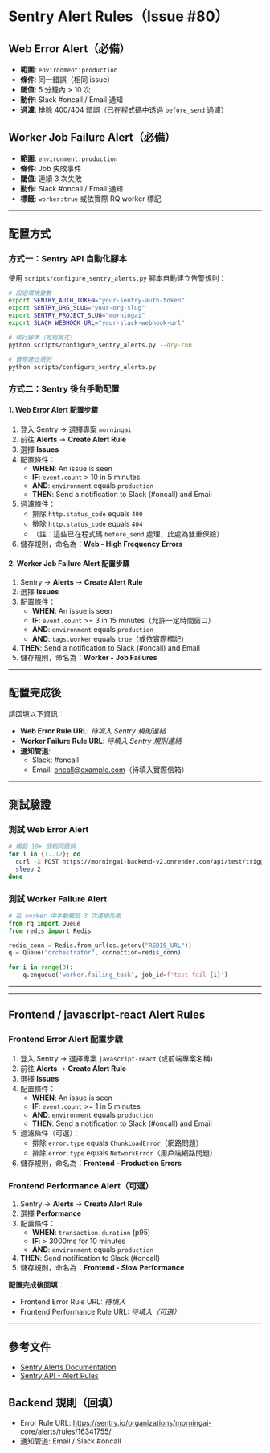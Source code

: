 # Sentry Alert Rules（Issue #80）

## Web Error Alert（必備）
- **範圍**: `environment:production`
- **條件**: 同一錯誤（相同 issue）
- **閾值**: 5 分鐘內 > 10 次
- **動作**: Slack #oncall / Email 通知
- **過濾**: 排除 400/404 錯誤（已在程式碼中透過 `before_send` 過濾）

## Worker Job Failure Alert（必備）
- **範圍**: `environment:production`
- **條件**: Job 失敗事件
- **閾值**: 連續 3 次失敗
- **動作**: Slack #oncall / Email 通知
- **標籤**: `worker:true` 或依實際 RQ worker 標記

---

## 配置方式

### 方式一：Sentry API 自動化腳本

使用 `scripts/configure_sentry_alerts.py` 腳本自動建立告警規則：

```bash
# 設定環境變數
export SENTRY_AUTH_TOKEN="your-sentry-auth-token"
export SENTRY_ORG_SLUG="your-org-slug"
export SENTRY_PROJECT_SLUG="morningai"
export SLACK_WEBHOOK_URL="your-slack-webhook-url"

# 執行腳本（乾跑模式）
python scripts/configure_sentry_alerts.py --dry-run

# 實際建立規則
python scripts/configure_sentry_alerts.py
```

### 方式二：Sentry 後台手動配置

#### 1. Web Error Alert 配置步驟

1. 登入 Sentry → 選擇專案 `morningai`
2. 前往 **Alerts** → **Create Alert Rule**
3. 選擇 **Issues**
4. 配置條件：
   - **WHEN**: An issue is seen
   - **IF**: `event.count` > 10 in 5 minutes
   - **AND**: `environment` equals `production`
   - **THEN**: Send a notification to Slack (#oncall) and Email
5. 過濾條件：
   - 排除 `http.status_code` equals `400`
   - 排除 `http.status_code` equals `404`
   - （註：這些已在程式碼 `before_send` 處理，此處為雙重保險）
6. 儲存規則，命名為：**Web - High Frequency Errors**

#### 2. Worker Job Failure Alert 配置步驟

1. Sentry → **Alerts** → **Create Alert Rule**
2. 選擇 **Issues**
3. 配置條件：
   - **WHEN**: An issue is seen
   - **IF**: `event.count` >= 3 in 15 minutes（允許一定時間窗口）
   - **AND**: `environment` equals `production`
   - **AND**: `tags.worker` equals `true`（或依實際標記）
4. **THEN**: Send a notification to Slack (#oncall) and Email
5. 儲存規則，命名為：**Worker - Job Failures**

---

## 配置完成後

請回填以下資訊：

- **Web Error Rule URL**: _待填入 Sentry 規則連結_
- **Worker Failure Rule URL**: _待填入 Sentry 規則連結_
- **通知管道**: 
  - Slack: #oncall
  - Email: oncall@example.com（待填入實際信箱）

---

## 測試驗證

### 測試 Web Error Alert

```bash
# 觸發 10+ 個相同錯誤
for i in {1..12}; do
  curl -X POST https://morningai-backend-v2.onrender.com/api/test/trigger-error
  sleep 2
done
```

### 測試 Worker Failure Alert

```python
# 在 worker 中手動觸發 3 次連續失敗
from rq import Queue
from redis import Redis

redis_conn = Redis.from_url(os.getenv("REDIS_URL"))
q = Queue("orchestrator", connection=redis_conn)

for i in range(3):
    q.enqueue('worker.failing_task', job_id=f'test-fail-{i}')
```

---

---

## Frontend / javascript-react Alert Rules

### Frontend Error Alert 配置步驟

1. 登入 Sentry → 選擇專案 `javascript-react` (或前端專案名稱)
2. 前往 **Alerts** → **Create Alert Rule**
3. 選擇 **Issues**
4. 配置條件：
   - **WHEN**: An issue is seen
   - **IF**: `event.count` >= 1 in 5 minutes
   - **AND**: `environment` equals `production`
   - **THEN**: Send a notification to Slack (#oncall) and Email
5. 過濾條件（可選）：
   - 排除 `error.type` equals `ChunkLoadError`（網路問題）
   - 排除 `error.type` equals `NetworkError`（用戶端網路問題）
6. 儲存規則，命名為：**Frontend - Production Errors**

### Frontend Performance Alert（可選）

1. Sentry → **Alerts** → **Create Alert Rule**
2. 選擇 **Performance**
3. 配置條件：
   - **WHEN**: `transaction.duration` (p95)
   - **IF**: > 3000ms for 10 minutes
   - **AND**: `environment` equals `production`
4. **THEN**: Send notification to Slack (#oncall)
5. 儲存規則，命名為：**Frontend - Slow Performance**

**配置完成後回填**：
- Frontend Error Rule URL: _待填入_
- Frontend Performance Rule URL: _待填入（可選）_

---

## 參考文件

- [Sentry Alerts Documentation](https://docs.sentry.io/product/alerts/)
- [Sentry API - Alert Rules](https://docs.sentry.io/api/alerts/)


## Backend 規則（回填）
- Error Rule URL: https://sentry.io/organizations/morningai-core/alerts/rules/16341755/
- 通知管道: Email / Slack #oncall

